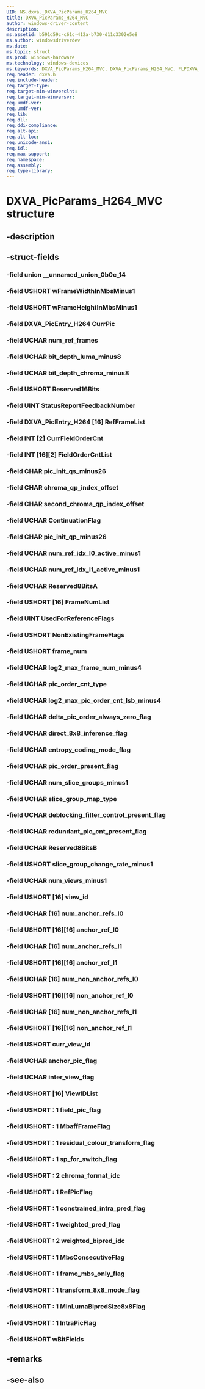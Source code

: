 ```yaml
---
UID: NS.dxva._DXVA_PicParams_H264_MVC
title: DXVA_PicParams_H264_MVC
author: windows-driver-content
description: 
ms.assetid: b591d59c-c61c-412a-b730-d11c3302e5e8
ms.author: windowsdriverdev
ms.date: 
ms.topic: struct
ms.prod: windows-hardware
ms.technology: windows-devices
ms.keywords: DXVA_PicParams_H264_MVC, DXVA_PicParams_H264_MVC, *LPDXVA_PicParams_H264_MVC
req.header: dxva.h
req.include-header:
req.target-type:
req.target-min-winverclnt:
req.target-min-winversvr:
req.kmdf-ver:
req.umdf-ver:
req.lib:
req.dll:
req.ddi-compliance:
req.alt-api:
req.alt-loc:
req.unicode-ansi:
req.idl:
req.max-support:
req.namespace:
req.assembly:
req.type-library:
---
```


# DXVA_PicParams_H264_MVC structure

## -description



## -struct-fields

### -field union __unnamed_union_0b0c_14			
 	
### -field USHORT wFrameWidthInMbsMinus1			
 	
### -field USHORT wFrameHeightInMbsMinus1			
 	
### -field DXVA_PicEntry_H264 CurrPic			
 	
### -field UCHAR num_ref_frames			
 	
### -field UCHAR bit_depth_luma_minus8			
 	
### -field UCHAR bit_depth_chroma_minus8			
 	
### -field USHORT Reserved16Bits			
 	
### -field UINT StatusReportFeedbackNumber			
 	
### -field DXVA_PicEntry_H264 [16] RefFrameList			
 	
### -field INT [2] CurrFieldOrderCnt			
 	
### -field INT [16][2] FieldOrderCntList			
 	
### -field CHAR pic_init_qs_minus26			
 	
### -field CHAR chroma_qp_index_offset			
 	
### -field CHAR second_chroma_qp_index_offset			
 	
### -field UCHAR ContinuationFlag			
 	
### -field CHAR pic_init_qp_minus26			
 	
### -field UCHAR num_ref_idx_l0_active_minus1			
 	
### -field UCHAR num_ref_idx_l1_active_minus1			
 	
### -field UCHAR Reserved8BitsA			
 	
### -field USHORT [16] FrameNumList			
 	
### -field UINT UsedForReferenceFlags			
 	
### -field USHORT NonExistingFrameFlags			
 	
### -field USHORT frame_num			
 	
### -field UCHAR log2_max_frame_num_minus4			
 	
### -field UCHAR pic_order_cnt_type			
 	
### -field UCHAR log2_max_pic_order_cnt_lsb_minus4			
 	
### -field UCHAR delta_pic_order_always_zero_flag			
 	
### -field UCHAR direct_8x8_inference_flag			
 	
### -field UCHAR entropy_coding_mode_flag			
 	
### -field UCHAR pic_order_present_flag			
 	
### -field UCHAR num_slice_groups_minus1			
 	
### -field UCHAR slice_group_map_type			
 	
### -field UCHAR deblocking_filter_control_present_flag			
 	
### -field UCHAR redundant_pic_cnt_present_flag			
 	
### -field UCHAR Reserved8BitsB			
 	
### -field USHORT slice_group_change_rate_minus1			
 	
### -field UCHAR num_views_minus1			
 	
### -field USHORT [16] view_id			
 	
### -field UCHAR [16] num_anchor_refs_l0			
 	
### -field USHORT [16][16] anchor_ref_l0			
 	
### -field UCHAR [16] num_anchor_refs_l1			
 	
### -field USHORT [16][16] anchor_ref_l1			
 	
### -field UCHAR [16] num_non_anchor_refs_l0			
 	
### -field USHORT [16][16] non_anchor_ref_l0			
 	
### -field UCHAR [16] num_non_anchor_refs_l1			
 	
### -field USHORT [16][16] non_anchor_ref_l1			
 	
### -field USHORT curr_view_id			
 	
### -field UCHAR anchor_pic_flag			
 	
### -field UCHAR inter_view_flag			
 	
### -field USHORT [16] ViewIDList			
 	
### -field USHORT  : 1 field_pic_flag			
 	
### -field USHORT  : 1 MbaffFrameFlag			
 	
### -field USHORT  : 1 residual_colour_transform_flag			
 	
### -field USHORT  : 1 sp_for_switch_flag			
 	
### -field USHORT  : 2 chroma_format_idc			
 	
### -field USHORT  : 1 RefPicFlag			
 	
### -field USHORT  : 1 constrained_intra_pred_flag			
 	
### -field USHORT  : 1 weighted_pred_flag			
 	
### -field USHORT  : 2 weighted_bipred_idc			
 	
### -field USHORT  : 1 MbsConsecutiveFlag			
 	
### -field USHORT  : 1 frame_mbs_only_flag			
 	
### -field USHORT  : 1 transform_8x8_mode_flag			
 	
### -field USHORT  : 1 MinLumaBipredSize8x8Flag			
 	
### -field USHORT  : 1 IntraPicFlag			
 	
### -field USHORT wBitFields			
 	
## -remarks

## -see-also